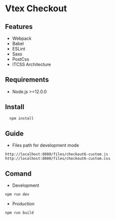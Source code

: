 # Vtex Checkout

##  Features
* Webpack
* Babel
* ESLint
* Sass
* PostCss
* ITCSS Architecture

## Requirements
* Node.js >=12.0.0
## Install
```bash
  npm install
```
## Guide
* Files path for development mode
```
http://localhost:8080/files/checkout6-custom.js
http://localhost:8080/files/checkout6-custom.css
```
## Comand
- Development
```bash
npm run dev
```
- Production
```bash
npm run build
```